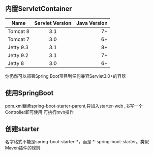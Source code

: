## 内置ServletContainer
| Name        | Servlet Version           | Java Version  |
| ------------- |:-------------:| -----:|
| Tomcat 8      | 3.1 | 7+ |
| Tomcat 7      | 3.0 | 6+ |
| Jetty 9.3     | 3.1 | 8+ |
| Jetty 9.2      | 3.1 | 7+ |
| Jetty 8      | 3.0 | 6+ |
你仍然可以部署Spring Boot项目到任何兼容Servlet3.0+的容器

## 使用SpringBoot
pom.xml继承spring-boot-starter-parent,只加入starter-web ,书写一个Controller即可使用
可执行mvn操作

## 创建starter
名字格式不能是spring-boot-starter-*，而是 *-spring-boot-starter。类似Maven插件的规则
